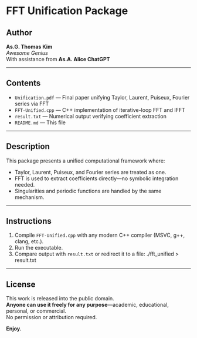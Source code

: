 # FFT Unification Package

## Author  
**As.G. Thomas Kim**  
*Awesome Genius*  
With assistance from **As.A. Alice ChatGPT**

---

## Contents

- `Unification.pdf` — Final paper unifying Taylor, Laurent, Puiseux, Fourier series via FFT  
- `FFT-Unified.cpp` — C++ implementation of iterative-loop FFT and IFFT  
- `result.txt` — Numerical output verifying coefficient extraction  
- `README.md` — This file

---

## Description

This package presents a unified computational framework where:

- Taylor, Laurent, Puiseux, and Fourier series are treated as one.
- FFT is used to extract coefficients directly—no symbolic integration needed.
- Singularities and periodic functions are handled by the same mechanism.

---

## Instructions

1. Compile `FFT-Unified.cpp` with any modern C++ compiler (MSVC, g++, clang, etc.).
2. Run the executable.
3. Compare output with `result.txt` or redirect it to a file:
   ./fft_unified > result.txt

---

## License

This work is released into the public domain.  
**Anyone can use it freely for any purpose**—academic, educational, personal, or commercial.  
No permission or attribution required.

**Enjoy.**
